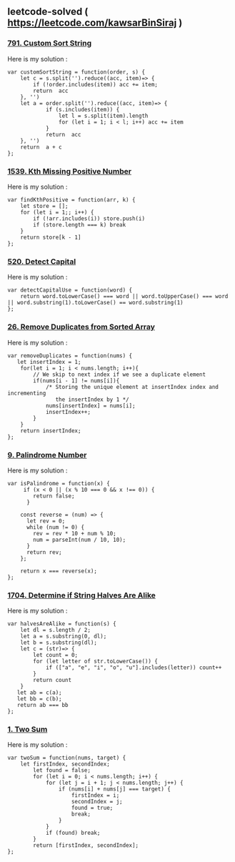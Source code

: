 ## leetcode-solved ( https://leetcode.com/kawsarBinSiraj )

### <a href="https://leetcode.com/problems/custom-sort-string/" target="_blank"> 791. Custom Sort String<a/>
Here is my solution : 
```
var customSortString = function(order, s) {
    let c = s.split('').reduce((acc, item)=> {
        if (!order.includes(item)) acc += item;
        return  acc
    }, '')
    let a = order.split('').reduce((acc, item)=> {
            if (s.includes(item)) {
                let l = s.split(item).length
                for (let i = 1; i < l; i++) acc += item
            }
            return  acc
    }, '')
    return  a + c
}; 
 ```
                                      
### <a href="https://leetcode.com/problems/custom-sort-string/" target="_blank"> 1539. Kth Missing Positive Number<a/>
    
Here is my solution : 
```
var findKthPositive = function(arr, k) {
    let store = [];
    for (let i = 1;; i++) {
        if (!arr.includes(i)) store.push(i)
        if (store.length === k) break
    }
    return store[k - 1]
};
 ```


### <a href="https://leetcode.com/problems/detect-capital/" target="_blank"> 520. Detect Capital <a/>
    
Here is my solution : 
```
var detectCapitalUse = function(word) {
    return word.toLowerCase() === word || word.toUpperCase() === word || word.substring(1).toLowerCase() == word.substring(1)
};
 ```
    
    
### <a href="https://leetcode.com/problems/remove-duplicates-from-sorted-array/" target="_blank"> 26. Remove Duplicates from Sorted Array <a/>
    
Here is my solution : 
```
var removeDuplicates = function(nums) {
   let insertIndex = 1;
    for(let i = 1; i < nums.length; i++){
        // We skip to next index if we see a duplicate element
        if(nums[i - 1] != nums[i]){  
            /* Storing the unique element at insertIndex index and incrementing
               the insertIndex by 1 */
            nums[insertIndex] = nums[i];  
            insertIndex++; 
        }
    }
    return insertIndex;
};
 ```

                                
                                   
### <a href="https://leetcode.com/problems/palindrome-number/" target="_blank"> 9. Palindrome Number <a/>
    
Here is my solution : 
```
var isPalindrome = function(x) {
     if (x < 0 || (x % 10 === 0 && x !== 0)) {
        return false;
      }
    
    const reverse = (num) => {
      let rev = 0;
      while (num != 0) {
        rev = rev * 10 + num % 10;
        num = parseInt(num / 10, 10);
      }
      return rev;
    };
    
    return x === reverse(x);
};
 ```

    
    
 ### <a href="https://leetcode.com/problems/determine-if-string-halves-are-alike/description/" target="_blank"> 1704. Determine if String Halves Are Alike <a/>
    
Here is my solution : 
```
var halvesAreAlike = function(s) {
    let dl = s.length / 2;
    let a = s.substring(0, dl);
    let b = s.substring(dl);
    let c = (str)=> {
        let count = 0;
        for (let letter of str.toLowerCase()) {
            if (["a", "e", "i", "o", "u"].includes(letter)) count++
        }
        return count 
    }
   let ab = c(a);
   let bb = c(b);
   return ab === bb
};
 ```   
 
     
     
### <a href="https://leetcode.com/problems/two-sum/description/" target="_blank"> 1. Two Sum <a/>
    
Here is my solution : 
```
var twoSum = function(nums, target) {
    let firstIndex, secondIndex;
		let found = false;
		for (let i = 0; i < nums.length; i++) {
			for (let j = i + 1; j < nums.length; j++) {
				if (nums[i] + nums[j] === target) {
					firstIndex = i;
					secondIndex = j;
					found = true;
					break;
				}
			}
			if (found) break;
		}
		return [firstIndex, secondIndex];
};
 ```       
    
    
